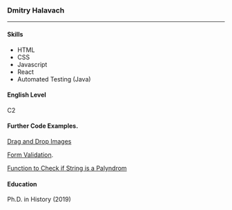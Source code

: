 ### Dmitry Halavach

---

#### Skills

- HTML
- CSS
- Javascript
- React
- Automated Testing (Java)


#### English Level

C2

#### Further Code Examples.

[Drag and Drop Images](https://replit.com/@DmitryHalavach/drag-and-drop#index.html)

[Form Validation](https://replit.com/@DmitryHalavach/form-validation#index.html).

[Function to Check if String is a Palyndrom](https://replit.com/@DmitryHalavach/palindrom-no-recursion#script.js)

#### Education

Ph.D. in History (2019)
